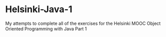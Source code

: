 # Helsinki-Java-1

My attempts to complete all of the exercises for the Helsinki MOOC Object Oriented Programming with Java Part 1
